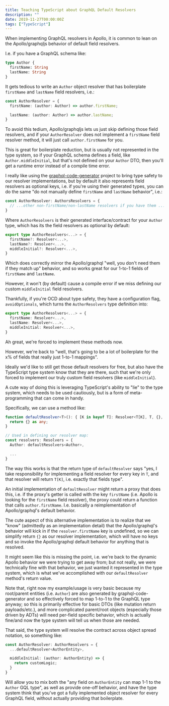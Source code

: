 ```yaml
---
title: Teaching TypeScript about GraphQL Default Resolvers
description: ""
date: 2019-11-27T00:00:00Z
tags: ["TypeScript"]
---
```




When implementing GraphQL resolvers in Apollo, it is common to lean on the Apollo/graphqljs behavior of default field resolvers.

I.e. if you have a GraphQL schema like:

```graphql
type Author {
  firstName: String
  lastName: String
}
```

It gets tedious to write an `Author` object resolver that has boilerplate `firstName` and `lastName` field resolvers, i.e.:

```typescript
const AuthorResolver = {
  firstName: (author: Author) => author.firstName;

  lastName: (author: Author) => author.lastName;
}
```

To avoid this tedium, Apollo/graphqljs lets us just skip defining those field resolvers, and if your `AuthorResolver` does not implement a `firstName` field resolver method, it will just call `author.firstName` for you.

This is great for boilerplate reduction, but is usually not represented in the type system, so if your GraphQL schema defines a field, like `Author.middleInitial`, but that's not defined on your `Author` DTO, then you'll get a runtime error instead of a compile time error.

I really like using the [graphql-code-generator](http://www.graphql-code-generator.com) project to bring type safety to our resolver implementations, but by default it also represents field resolvers as optional keys, i.e. if you're using their generated types, you can do the same "do not manually define `firstName` and `lastName` behavior", i.e.:

```typescript
const AuthorResolver: AuthorsResolvers = {
  // ...other non-firstName/non-lastName resolvers if you have them ...
}
```

Where `AuthorResolvers` is their generated interface/contract for your `Author` type, which has its the field resolvers as optional by default:

```typescript
export type AuthorResolvers<...> = {
  firstName?: Resolver<...>,
  lastName?: Resolver<...>,
  middleInitial?: Resolver<...>,
}
```

Which does correctly mirror the Apollo/graphql "well, you don't need them if they match up" behavior, and so works great for our 1-to-1 fields of `firstName` and `lastName`.

However, it won't (by default) cause a compile error if we miss defining our custom `middleInitial` field resolvers.

Thankfully, if you're OCD about type safety, they have a configuration flag, `avoidOptionals`, which turns the `AuthorResolvers` type definition into:

```typescript
export type AuthorResolvers<...> = {
  firstName: Resolver<...>,
  lastName: Resolver<...>,
  middleInitial: Resolver<...>,
}
```

Ah great, we're forced to implement these methods now.

However, we're back to "well, that's going to be a lot of boilerplate for the x% of fields that really just 1-to-1 mappings".

Ideally we'd like to still get those default resolvers for free, but also have the TypeScript type system know that they are there, such that we're only forced to implement our truly custom field resolvers (like `middleInitial`).

A cute way of doing this is leveraging TypeScript's ability to "lie" to the type system, which needs to be used cautiously, but is a form of meta-programming that can come in handy.

Specifically, we can use a method like:

```typescript
function defaultResolver<T>(): { [K in keyof T]: Resolver<T[K], T, {}, {}> } {
  return {} as any;
}

// Used in defining our resolver map:
const resolvers: Resolvers = {
  Author: defaultResolvers<Author>,

  ...
}
```

The way this works is that the return type of `defaultResolver` says "yes, I take responsibility for implementing a field resolver for every key in `T`, and that resolver will return `T[K]`, i.e. exactly that fields type".

An initial implementation of `defaultResolver` might return a proxy that does this, i.e. if the proxy's getter is called with the key `firstName` (i.e. Apollo is looking for the `firstName` field resolver), the proxy could return a function that calls `author.firstName`. I.e. basically a reimplementation of Apollo/graphql's default behavior.

The cute aspect of this alternative implementation is to realize that we "know" (admittedly as an implementation detail) that the Apollo/graphql's behavior will kick in if the `resolver.firstName` key is undefined, so we can simplify return `{}` as our resolver implementation, which will have no keys and so invoke the Apollo/graphql default behavior for anything that is resolved.

It might seem like this is missing the point, i.e. we're back to the dynamic Apollo behavior we were trying to get away from; but not really, we were technically fine with that behavior, we just wanted it represented in the type system, which is what we've accomplished with our `defaultResolver` method's return value.

Note that, right now my example/usage is very basic because my root/parent entities (i.e. `Author`) are also generated by graphql-code-generator and so effectively forced to map 1-to-1 to the GraphQL type anyway; so this is primarily effective for basic DTOs (like mutation return payloads/etc.), and more complicated parent/root objects (especially those driven by ADTs) will need per-field specific behavior, which is actually fine/and now the type system will tell us when those are needed.

That said, the type system will resolve the contract across object spread notation, so something like:

```typescript
const AuthorResolver: AuthorResolvers = {
  ...defaultResolver<AuthorEntity>,

  middleInitial: (author: AuthorEntity) => {
    return customLogic;
  }
}
```

Will allow you to mix both the "any field on `AuthorEntity` can map 1-1 to the `Author` GQL type", as well as provide one-off behavior, and have the type system think that you've got a fully implemented object resolver for every GraphQL field, without actually providing that boilerplate.






